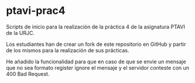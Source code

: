 ptavi-prac4
===========

Scripts de inicio para la realización de la práctica 4 de la asignatura PTAVI de la URJC.

Los estudiantes han de crear un fork de este repositorio en GitHub y partir de los mismos para la realización de sus prácticas.

He añadido la funcionalidad para que en caso de que se envie un mensaje que no sea formato register ignore el mensaje y el servidor conteste con un 400 Bad Request.
